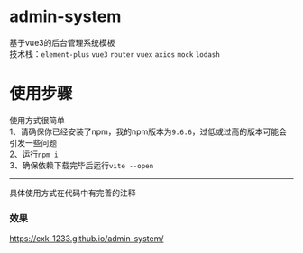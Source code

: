 # admin-system
基于vue3的后台管理系统模板  
技术栈：`element-plus` `vue3` `router` `vuex` `axios` `mock` `lodash`

# 使用步骤
使用方式很简单  
1、请确保你已经安装了npm，我的npm版本为`9.6.6`，过低或过高的版本可能会引发一些问题  
2、运行`npm i`  
3、确保依赖下载完毕后运行`vite --open`

***
具体使用方式在代码中有完善的注释

### 效果
https://cxk-1233.github.io/admin-system/
